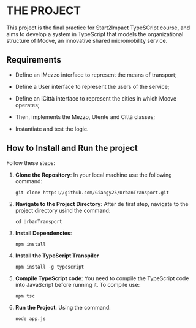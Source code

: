 # THE PROJECT
This project is the final practice for Start2Impact TypeSCript course, and aims to develop a system in TypeScript that models the organizational structure of Moove, an innovative shared micromobility service. 

## Requirements
 - Define an IMezzo interface to represent the means of transport;
 
 - Define a User interface to represent the users of the service;
 
 - Define an ICittà interface to represent the cities in which Moove operates;

 - Then, implements the Mezzo, Utente and Città classes;
 
 - Instantiate and test the logic.
 

## How to Install and Run the project
Follow these steps:
 1. **Clone the Repository**:
      In your local machine use the following command:

        git clone https://github.com/Giangy25/UrbanTransport.git
    
 3. **Navigate to the Project Directory**:
    After de first step, navigate to the project directory usind the command:
    
        cd UrbanTransport
    
 5. **Install Dependencies**:
    
        npm install
    
 7. **Install the TypeScript Transpiler**


        npm install -g typescript
    
 9. **Compile TypeScript code**:
     You need to compile the TypeScript code into JavaScript before running it. To compile use:
     
        npm tsc
    
 11. **Run the Project**:
     Using the command:

         node app.js

